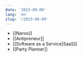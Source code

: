 ```yaml
---
date: '2023-09-09'
lang: 'en'
slug: '/2023-09-09'
---
```


- [[Naroo]]
- [[Antipreneur]]
- [[Software as a Service|SaaS]]
- [[Party Planner]]
